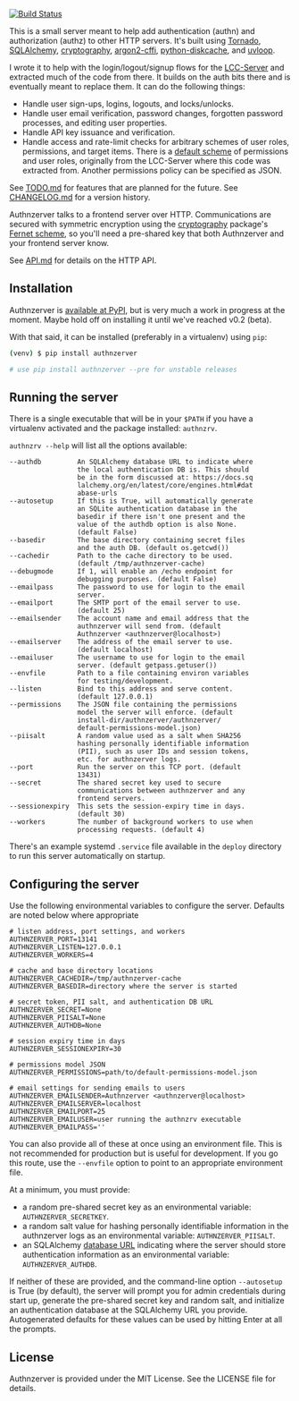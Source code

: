 [![Build Status](https://ci.wbhatti.org/buildStatus/icon?job=authnzerver)](https://ci.wbhatti.org/job/authnzerver)

This is a small server meant to help add authentication (authn) and
authorization (authz) to other HTTP servers. It's built using
[Tornado](http://www.tornadoweb.org), [SQLAlchemy](https://www.sqlalchemy.org/),
[cryptography](https://cryptography.io),
[argon2-cffi](https://argon2-cffi.readthedocs.io/en/stable/),
[python-diskcache](http://www.grantjenks.com/docs/diskcache/), and
[uvloop](https://github.com/MagicStack/uvloop).

I wrote it to help with the login/logout/signup flows for the
[LCC-Server](https://github.com/waqasbhatti/lcc-server) and extracted much of
the code from there. It builds on the auth bits there and is eventually meant to
replace them. It can do the following things:

- Handle user sign-ups, logins, logouts, and locks/unlocks.
- Handle user email verification, password changes, forgotten password
  processes, and editing user properties.
- Handle API key issuance and verification.
- Handle access and rate-limit checks for arbitrary schemes of user roles,
  permissions, and target items. There is a [default
  scheme](https://github.com/waqasbhatti/authnzerver/blob/master/authnzerver/default-permissions-model.json)
  of permissions and user roles, originally from the LCC-Server where this code
  was extracted from. Another permissions policy can be specified as JSON.

See
[TODO.md](https://github.com/waqasbhatti/authnzerver/blob/master/docs/TODO.md) for
features that are planned for the future. See
[CHANGELOG.md](https://github.com/waqasbhatti/authnzerver/blob/master/CHANGELOG.md)
for a version history.

Authnzerver talks to a frontend server over HTTP. Communications are secured
with symmetric encryption using the [cryptography](https://cryptography.io)
package's [Fernet scheme](https://cryptography.io/en/latest/fernet/), so you'll
need a pre-shared key that both Authnzerver and your frontend server know.

See [API.md](https://github.com/waqasbhatti/authnzerver/blob/master/docs/API.md) for
details on the HTTP API.

## Installation

Authnzerver is [available at PyPI](https://pypi.org/project/authnzerver/), but
is very much a work in progress at the moment. Maybe hold off on installing it
until we've reached v0.2 (beta).

With that said, it can be installed (preferably in a virtualenv) using `pip`:

```bash
(venv) $ pip install authnzerver

# use pip install authnzerver --pre for unstable releases
```


## Running the server

There is a single executable that will be in your `$PATH` if you have a
virtualenv activated and the package installed: `authnzrv`.

`authnzrv --help` will list all the options available:

```
--authdb         An SQLAlchemy database URL to indicate where
                 the local authentication DB is. This should
                 be in the form discussed at: https://docs.sq
                 lalchemy.org/en/latest/core/engines.html#dat
                 abase-urls
--autosetup      If this is True, will automatically generate
                 an SQLite authentication database in the
                 basedir if there isn't one present and the
                 value of the authdb option is also None.
                 (default False)
--basedir        The base directory containing secret files
                 and the auth DB. (default os.getcwd())
--cachedir       Path to the cache directory to be used.
                 (default /tmp/authnzerver-cache)
--debugmode      If 1, will enable an /echo endpoint for
                 debugging purposes. (default False)
--emailpass      The password to use for login to the email
                 server.
--emailport      The SMTP port of the email server to use.
                 (default 25)
--emailsender    The account name and email address that the
                 authnzerver will send from. (default
                 Authnzerver <authnzerver@localhost>)
--emailserver    The address of the email server to use.
                 (default localhost)
--emailuser      The username to use for login to the email
                 server. (default getpass.getuser())
--envfile        Path to a file containing environ variables
                 for testing/development.
--listen         Bind to this address and serve content.
                 (default 127.0.0.1)
--permissions    The JSON file containing the permissions
                 model the server will enforce. (default
                 install-dir/authnzerver/authnzerver/
                 default-permissions-model.json)
--piisalt        A random value used as a salt when SHA256
                 hashing personally identifiable information
                 (PII), such as user IDs and session tokens,
                 etc. for authnzerver logs.
--port           Run the server on this TCP port. (default
                 13431)
--secret         The shared secret key used to secure
                 communications between authnzerver and any
                 frontend servers.
--sessionexpiry  This sets the session-expiry time in days.
                 (default 30)
--workers        The number of background workers to use when
                 processing requests. (default 4)
```

There's an example systemd `.service` file available in the `deploy` directory
to run this server automatically on startup.


## Configuring the server

Use the following environmental variables to configure the server. Defaults are
noted below where appropriate

```
# listen address, port settings, and workers
AUTHNZERVER_PORT=13141
AUTHNZERVER_LISTEN=127.0.0.1
AUTHNZERVER_WORKERS=4

# cache and base directory locations
AUTHNZERVER_CACHEDIR=/tmp/authnzerver-cache
AUTHNZERVER_BASEDIR=directory where the server is started

# secret token, PII salt, and authentication DB URL
AUTHNZERVER_SECRET=None
AUTHNZERVER_PIISALT=None
AUTHNZERVER_AUTHDB=None

# session expiry time in days
AUTHNZERVER_SESSIONEXPIRY=30

# permissions model JSON
AUTHNZERVER_PERMISSIONS=path/to/default-permissions-model.json

# email settings for sending emails to users
AUTHNZERVER_EMAILSENDER=Authnzerver <authnzerver@localhost>
AUTHNZERVER_EMAILSERVER=localhost
AUTHNZERVER_EMAILPORT=25
AUTHNZERVER_EMAILUSER=user running the authnzrv executable
AUTHNZERVER_EMAILPASS=''
```

You can also provide all of these at once using an environment file. This is not
recommended for production but is useful for development. If you go this route,
use the `--envfile` option to point to an appropriate environment file.

At a minimum, you must provide:

- a random pre-shared secret key as an environmental variable:
  `AUTHNZERVER_SECRETKEY`.
- a random salt value for hashing personally identifiable information in the
  authnzerver logs as an environmental variable: `AUTHNZERVER_PIISALT`.
- an SQLAlchemy [database
  URL](https://docs.sqlalchemy.org/en/latest/core/engines.html#database-urls)
  indicating where the server should store authentication information as an
  environmental variable: `AUTHNZERVER_AUTHDB`.

If neither of these are provided, and the command-line option `--autosetup` is
True (by default), the server will prompt you for admin credentials during start
up, generate the pre-shared secret key and random salt, and initialize an
authentication database at the SQLAlchemy URL you provide. Autogenerated
defaults for these values can be used by hitting Enter at all the prompts.


## License

Authnzerver is provided under the MIT License. See the LICENSE file for details.
